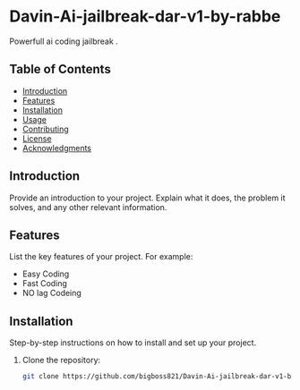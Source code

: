 # Davin-Ai-jailbreak-dar-v1-by-rabbe

Powerfull ai coding jailbreak .

## Table of Contents

- [Introduction](#introduction)
- [Features](#features)
- [Installation](#installation)
- [Usage](#usage)
- [Contributing](#contributing)
- [License](#license)
- [Acknowledgments](#acknowledgments)

## Introduction

Provide an introduction to your project. Explain what it does, the problem it solves, and any other relevant information.

## Features

List the key features of your project. For example:
- Easy Coding
- Fast Coding
- NO lag Codeing

## Installation

Step-by-step instructions on how to install and set up your project.

1. Clone the repository:
   ```sh
   git clone https://github.com/bigboss821/Davin-Ai-jailbreak-dar-v1-by-rabbe.git
